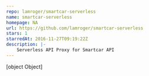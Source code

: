 ```yaml
---
repo: lamroger/smartcar-serverless
name: smartcar-serverless
homepage: NA
url: https://github.com/lamroger/smartcar-serverless
stars: 1
starredAt: 2016-11-27T09:19:22Z
description: |-
    Serverless API Proxy for Smartcar API
---
```


[object Object]

